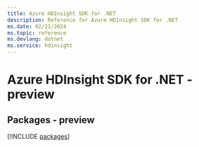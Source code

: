 ```yaml
---
title: Azure HDInsight SDK for .NET
description: Reference for Azure HDInsight SDK for .NET
ms.date: 02/21/2024
ms.topic: reference
ms.devlang: dotnet
ms.service: hdinsight
---
```

# Azure HDInsight SDK for .NET - preview
## Packages - preview
[!INCLUDE [packages](hdinsight-index.md)]